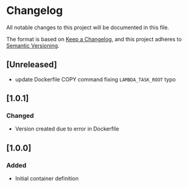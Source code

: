 <!-- markdownlint-disable MD003 -->

# Changelog

All notable changes to this project will be documented in this file.

The format is based on [Keep a Changelog](https://keepachangelog.com/en/1.0.0/),
and this project adheres to [Semantic Versioning](https://semver.org/spec/v2.0.0.html).

## [Unreleased]

- update Dockerfile COPY command fixing `LAMBDA_TASK_ROOT` typo

## [1.0.1]

### Changed

- Version created due to error in Dockerfile

## [1.0.0]

### Added

- Initial container definition

